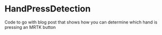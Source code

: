 # HandPressDetection
Code to go with blog post that shows how you can determine which hand is pressing an MRTK button
